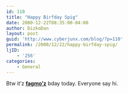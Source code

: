 ```yaml
---
id: 110
title: "Happy Birfday Spig"
date: 2000-12-22T08:35:00-04:00
author: DizkoDan
layout: post
guid: 'http://www.cyberjunx.com/blog/?p=110'
permalink: /2000/12/22/happy-birfday-spig/
ljID:
    - '256'
categories:
    - General
---
```


Btw it’z **[fagmo’z](http://spiggy.livejournal.com)** bday today. Everyone say hi.